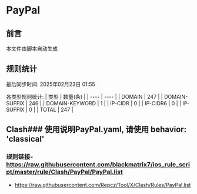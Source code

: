 # PayPal

## 前言
本文件由脚本自动生成

## 规则统计
最后同步时间: 2025年02月23日 01:55

各类型规则统计:
| 类型 | 数量(条)  | 
| ---- | ----  |
| DOMAIN | 247 | 
| DOMAIN-SUFFIX | 246 | 
| DOMAIN-KEYWORD | 1 | 
| IP-CIDR | 0 | 
| IP-CIDR6 | 0 | 
| IP-SUFFIX | 0 | 
| TOTAL | 247 | 
## Clash### 使用说明PayPal.yaml, 请使用 behavior: 'classical' 
### 规则链接- https://raw.githubusercontent.com/blackmatrix7/ios_rule_script/master/rule/Clash/PayPal/PayPal.list 
- https://raw.githubusercontent.com/Repcz/Tool/X/Clash/Rules/PayPal.list 
